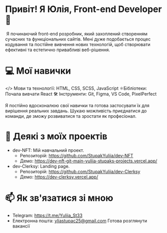 # Привіт! Я Юлія, Front-end Developer  👋
​  Я починаючий front-end розробник, який захоплений створенням сучасних та функціональних сайтів. 
  Мені дуже подобається процес кодування та постійне вивчення нових технологій, щоб створювати ефективні та естетично привабливі веб-рішення.

# ​💻 Мої навички
  </> ​Мови та технології: HTML, CSS, SCSS, JavaScript
  ​⚛️ ​Бібліотеки: Почала вивчати React
  🛠️ ​Інструменти: Git, Figma, VS Code, PixelPerfect
  
  ​Я постійно вдосконалюю свої навички та готова застосувати їх для вирішення реальних завдань. 
  Шукаю можливість приєднатися до команди, де зможу розвиватися та зростати як професіонал.

# 🚀 Деякі з моїх проектів
  * dev-NFT: Мій навчальний проект.
    * Репозиторій: https://github.com/StupakYuliia/dev-NFT
    * Демо: https://dev-nft-git-main-yuliia-stupaks-projects.vercel.app/
  * dev-Clerksy: Landing page.
    * Репозиторій: https://github.com/StupakYuliia/dev-Clerksy
    * Демо: https://dev-clerksy.vercel.app/

# 📫 Як зв'язатися зі мною
  * Telegram: https://t.me/Yuliia_St33
  * Електронна пошта: yliastupac25@gmail.com
Готова розглянути вакансії
